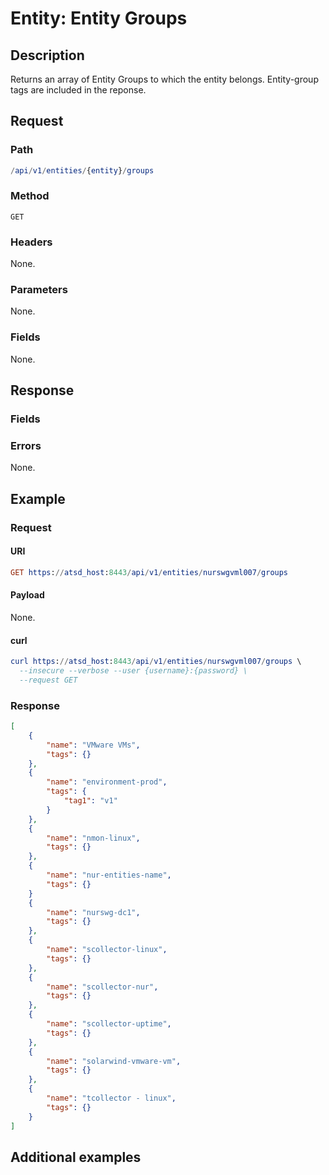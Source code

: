 # Entity: Entity Groups

## Description

Returns an array of Entity Groups to which the entity belongs. Entity-group tags are included in the reponse.

## Request

### Path

```elm
/api/v1/entities/{entity}/groups
```

### Method

```
GET 
```

### Headers

None.

### Parameters

None.

### Fields

None.

## Response

### Fields

### Errors

None.

## Example

### Request

#### URI

```elm
GET https://atsd_host:8443/api/v1/entities/nurswgvml007/groups
```

#### Payload

None.

#### curl

```elm
curl https://atsd_host:8443/api/v1/entities/nurswgvml007/groups \
  --insecure --verbose --user {username}:{password} \
  --request GET
```

### Response

```json
[
    {
        "name": "VMware VMs",
        "tags": {}
    },
    {
        "name": "environment-prod",
        "tags": {
            "tag1": "v1"
        }
    },
    {
        "name": "nmon-linux",
        "tags": {}
    },
    {
        "name": "nur-entities-name",
        "tags": {}
    }
    {
        "name": "nurswg-dc1",
        "tags": {}
    },
    {
        "name": "scollector-linux",
        "tags": {}
    },
    {
        "name": "scollector-nur",
        "tags": {}
    },
    {
        "name": "scollector-uptime",
        "tags": {}
    },
    {
        "name": "solarwind-vmware-vm",
        "tags": {}
    },
    {
        "name": "tcollector - linux",
        "tags": {}
    }
]
```

## Additional examples



